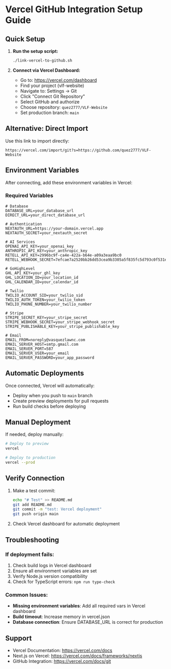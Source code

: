 # Vercel GitHub Integration Setup Guide

## Quick Setup

1. **Run the setup script:**

   ```bash
   ./link-vercel-to-github.sh
   ```

2. **Connect via Vercel Dashboard:**
   - Go to: https://vercel.com/dashboard
   - Find your project (vlf-website)
   - Navigate to: Settings → Git
   - Click "Connect Git Repository"
   - Select GitHub and authorize
   - Choose repository: `quez2777/VLF-Website`
   - Set production branch: `main`

## Alternative: Direct Import

Use this link to import directly:

```
https://vercel.com/import/git?s=https://github.com/quez2777/VLF-Website
```

## Environment Variables

After connecting, add these environment variables in Vercel:

### Required Variables

```
# Database
DATABASE_URL=your_database_url
DIRECT_URL=your_direct_database_url

# Authentication
NEXTAUTH_URL=https://your-domain.vercel.app
NEXTAUTH_SECRET=your_nextauth_secret

# AI Services
OPENAI_API_KEY=your_openai_key
ANTHROPIC_API_KEY=your_anthropic_key
RETELL_API_KEY=2996bc9f-ca4e-422a-b64e-a09a3eaa9bc0
RETELL_WEBHOOK_SECRET=7efcae7a2520bb26dd53cea9b3305a5f835fc5d793c0f531ec9766a98b0b1c9a

# GoHighLevel
GHL_API_KEY=your_ghl_key
GHL_LOCATION_ID=your_location_id
GHL_CALENDAR_ID=your_calendar_id

# Twilio
TWILIO_ACCOUNT_SID=your_twilio_sid
TWILIO_AUTH_TOKEN=your_twilio_token
TWILIO_PHONE_NUMBER=your_twilio_number

# Stripe
STRIPE_SECRET_KEY=your_stripe_secret
STRIPE_WEBHOOK_SECRET=your_stripe_webhook_secret
STRIPE_PUBLISHABLE_KEY=your_stripe_publishable_key

# Email
EMAIL_FROM=noreply@vasquezlawnc.com
EMAIL_SERVER_HOST=smtp.gmail.com
EMAIL_SERVER_PORT=587
EMAIL_SERVER_USER=your_email
EMAIL_SERVER_PASSWORD=your_app_password
```

## Automatic Deployments

Once connected, Vercel will automatically:

- Deploy when you push to `main` branch
- Create preview deployments for pull requests
- Run build checks before deploying

## Manual Deployment

If needed, deploy manually:

```bash
# Deploy to preview
vercel

# Deploy to production
vercel --prod
```

## Verify Connection

1. Make a test commit:

   ```bash
   echo "# Test" >> README.md
   git add README.md
   git commit -m "test: Vercel deployment"
   git push origin main
   ```

2. Check Vercel dashboard for automatic deployment

## Troubleshooting

### If deployment fails:

1. Check build logs in Vercel dashboard
2. Ensure all environment variables are set
3. Verify Node.js version compatibility
4. Check for TypeScript errors: `npm run type-check`

### Common Issues:

- **Missing environment variables**: Add all required vars in Vercel dashboard
- **Build timeout**: Increase memory in vercel.json
- **Database connection**: Ensure DATABASE_URL is correct for production

## Support

- Vercel Documentation: https://vercel.com/docs
- Next.js on Vercel: https://vercel.com/docs/frameworks/nextjs
- GitHub Integration: https://vercel.com/docs/git
